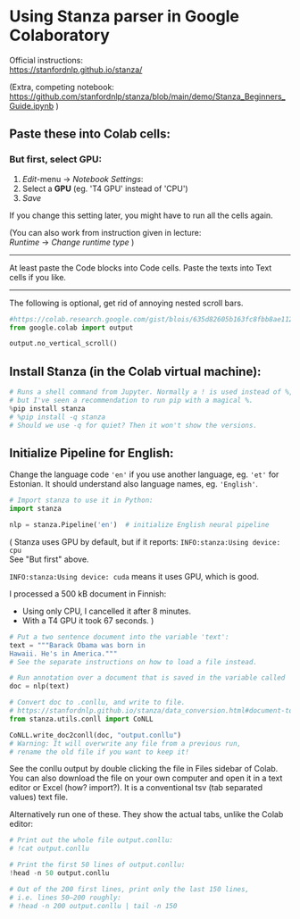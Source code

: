 # Using Stanza parser in Google Colaboratory

Official instructions:  
https://stanfordnlp.github.io/stanza/

(Extra, competing notebook:  
https://github.com/stanfordnlp/stanza/blob/main/demo/Stanza_Beginners_Guide.ipynb )

## Paste these into Colab cells:

### But first, select GPU:

1. *Edit*-menu -> *Notebook Settings*:  
1. Select a **GPU** (eg. 'T4 GPU' instead of 'CPU')  
1. *Save*  

If you change this setting later, you might have to run all the cells again.

(You can also work from instruction given in lecture:    
*Runtime* -> *Change runtime type* )

---------------------------------------------------------
At least paste the Code blocks into Code cells. Paste the texts into Text cells if you like.

---------------------------------------------------------
The following is optional, get rid of annoying nested scroll bars.
```python
#https://colab.research.google.com/gist/blois/635d82605b163fc8fbb8ae1128c7f388/no_vertical_scroll.ipynb
from google.colab import output

output.no_vertical_scroll()
```

## Install Stanza (in the Colab virtual machine):

```python
# Runs a shell command from Jupyter. Normally a ! is used instead of %, 
# but I've seen a recommendation to run pip with a magical %.
%pip install stanza
# %pip install -q stanza
# Should we use -q for quiet? Then it won't show the versions.
```

## Initialize Pipeline for English:

Change the language code `'en'` if you use another language, eg. `'et'` for Estonian. It should understand also language names, eg. `'English'`.

```python
# Import stanza to use it in Python:
import stanza

nlp = stanza.Pipeline('en')  # initialize English neural pipeline
```

( Stanza uses GPU by default, but if it reports: `INFO:stanza:Using device: cpu`  
See "But first" above.  

`INFO:stanza:Using device: cuda` means it uses GPU, which is good.

I processed a 500 kB document in Finnish:
- Using only CPU, I cancelled it after 8 minutes.
- With a T4 GPU it took 67 seconds. )

```python
# Put a two sentence document into the variable 'text':
text = """Barack Obama was born in 
Hawaii. He's in America."""
# See the separate instructions on how to load a file instead.
```

```python
# Run annotation over a document that is saved in the variable called 'text':
doc = nlp(text)
```

```python
# Convert doc to .conllu, and write to file.
# https://stanfordnlp.github.io/stanza/data_conversion.html#document-to-conll
from stanza.utils.conll import CoNLL

CoNLL.write_doc2conll(doc, "output.conllu")
# Warning: It will overwrite any file from a previous run, 
# rename the old file if you want to keep it!
```

See the conllu output by double clicking the file in Files sidebar of Colab. You can also download the file on your own computer and open it in a text editor or Excel (how? import?). It is a conventional tsv (tab separated values) text file.

Alternatively run one of these. They show the actual tabs, unlike the Colab editor:

```python
# Print out the whole file output.conllu:
# !cat output.conllu

# Print the first 50 lines of output.conllu:
!head -n 50 output.conllu

# Out of the 200 first lines, print only the last 150 lines,
# i.e. lines 50–200 roughly: 
# !head -n 200 output.conllu | tail -n 150
```


